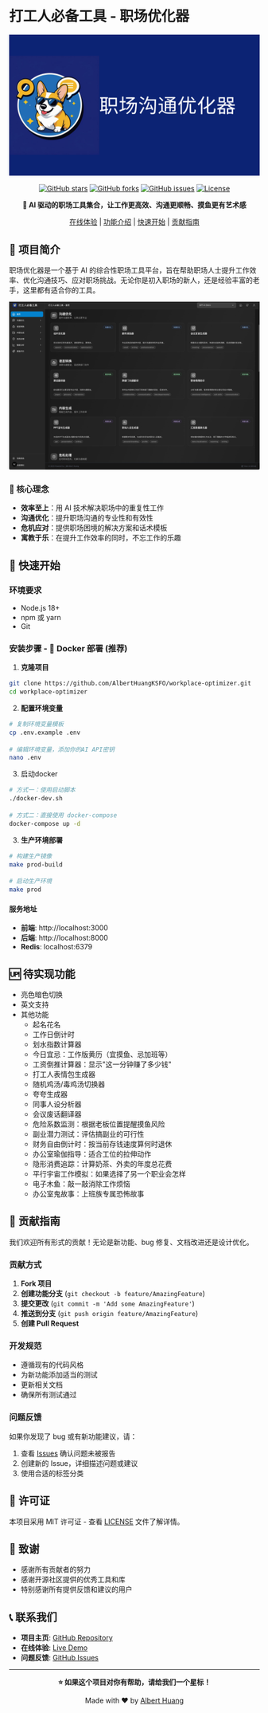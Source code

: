 # 打工人必备工具 - 职场优化器

![Banner](./img/banner.png)

<div align="center">

[![GitHub stars](https://img.shields.io/github/stars/AlbertHuangKSFO/workplace-optimizer?style=flat-square)](https://github.com/AlbertHuangKSFO/workplace-optimizer/stargazers)
[![GitHub forks](https://img.shields.io/github/forks/AlbertHuangKSFO/workplace-optimizer?style=flat-square)](https://github.com/AlbertHuangKSFO/workplace-optimizer/network)
[![GitHub issues](https://img.shields.io/github/issues/AlbertHuangKSFO/workplace-optimizer?style=flat-square)](https://github.com/AlbertHuangKSFO/workplace-optimizer/issues)
[![License](https://img.shields.io/github/license/AlbertHuangKSFO/workplace-optimizer?style=flat-square)](https://github.com/AlbertHuangKSFO/workplace-optimizer/blob/main/LICENSE)

**🚀 AI 驱动的职场工具集合，让工作更高效、沟通更顺畅、摸鱼更有艺术感**

[在线体验](https://workplace-optimizer.vercel.app) | [功能介绍](#功能特色) | [快速开始](#快速开始) | [贡献指南](#贡献指南)

</div>

## 📖 项目简介

职场优化器是一个基于 AI 的综合性职场工具平台，旨在帮助职场人士提升工作效率、优化沟通技巧、应对职场挑战。无论你是初入职场的新人，还是经验丰富的老手，这里都有适合你的工具。

![Homepage](./img/homepage.jpg)

### 🎯 核心理念

- **效率至上**：用 AI 技术解决职场中的重复性工作
- **沟通优化**：提升职场沟通的专业性和有效性
- **危机应对**：提供职场困境的解决方案和话术模板
- **寓教于乐**：在提升工作效率的同时，不忘工作的乐趣

## 🚀 快速开始

### 环境要求

- Node.js 18+
- npm 或 yarn
- Git

### 安装步骤 - 🐳 Docker 部署 (推荐)

1. **克隆项目**

```bash
git clone https://github.com/AlbertHuangKSFO/workplace-optimizer.git
cd workplace-optimizer
```

2. **配置环境变量**

```bash
# 复制环境变量模板
cp .env.example .env

# 编辑环境变量，添加你的AI API密钥
nano .env
```
3. 启动docker

```bash
# 方式一：使用启动脚本
./docker-dev.sh

# 方式二：直接使用 docker-compose
docker-compose up -d
```

3. **生产环境部署**

```bash
# 构建生产镜像
make prod-build

# 启动生产环境
make prod
```

#### 服务地址

- **前端**: http://localhost:3000
- **后端**: http://localhost:8000
- **Redis**: localhost:6379

## 🆙 待实现功能

- 亮色暗色切换
- 英文支持
- 其他功能
  - 起名花名
  - 工作日倒计时
  - 划水指数计算器
  - 今日宜忌：工作版黄历（宜摸鱼、忌加班等）
  - 工资倒推计算器：显示"这一分钟赚了多少钱"
  - 打工人表情包生成器
  - 随机鸡汤/毒鸡汤切换器
  - 夸夸生成器
  - 同事人设分析器
  - 会议废话翻译器
  - 危险系数监测：根据老板位置提醒摸鱼风险
  - 副业潜力测试：评估搞副业的可行性
  - 财务自由倒计时：按当前存钱速度算何时退休
  - 办公室瑜伽指导：适合工位的拉伸动作
  - 隐形消费追踪：计算奶茶、外卖的年度总花费
  - 平行宇宙工作模拟：如果选择了另一个职业会怎样
  - 电子木鱼：敲一敲消除工作烦恼
  - 办公室鬼故事：上班族专属恐怖故事


## 🤝 贡献指南

我们欢迎所有形式的贡献！无论是新功能、bug 修复、文档改进还是设计优化。

### 贡献方式

1. **Fork 项目**
2. **创建功能分支** (`git checkout -b feature/AmazingFeature`)
3. **提交更改** (`git commit -m 'Add some AmazingFeature'`)
4. **推送到分支** (`git push origin feature/AmazingFeature`)
5. **创建 Pull Request**

### 开发规范

- 遵循现有的代码风格
- 为新功能添加适当的测试
- 更新相关文档
- 确保所有测试通过

### 问题反馈

如果你发现了 bug 或有新功能建议，请：

1. 查看 [Issues](https://github.com/AlbertHuangKSFO/workplace-optimizer/issues) 确认问题未被报告
2. 创建新的 Issue，详细描述问题或建议
3. 使用合适的标签分类

## 📄 许可证

本项目采用 MIT 许可证 - 查看 [LICENSE](LICENSE) 文件了解详情。

## 🙏 致谢

- 感谢所有贡献者的努力
- 感谢开源社区提供的优秀工具和库
- 特别感谢所有提供反馈和建议的用户

## 📞 联系我们

- **项目主页**: [GitHub Repository](https://github.com/AlbertHuangKSFO/workplace-optimizer)
- **在线体验**: [Live Demo](https://workplace-optimizer.vercel.app)
- **问题反馈**: [GitHub Issues](https://github.com/AlbertHuangKSFO/workplace-optimizer/issues)

---

<div align="center">

**⭐ 如果这个项目对你有帮助，请给我们一个星标！**

Made with ❤️ by [Albert Huang](https://github.com/AlbertHuangKSFO)

</div>

